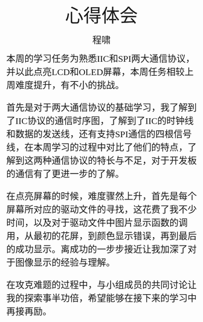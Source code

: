 <center><font face ="楷体" size=300>心得体会</font>

<font face="楷体" size=5>程啸</font></center>

<font face="楷体" size=5>本周的学习任务为熟悉IIC和SPI两大通信协议，并以此点亮LCD和OLED屏幕，本周任务相较上周难度提升，有不小的挑战。

首先是对于两大通信协议的基础学习，我了解到了IIC协议的通信时序图，了解到了IIC的时钟线和数据的发送线，还有支持SPI通信的四根信号线，在本周学习的过程中对比了他们的特点，了解到这两种通信协议的特长与不足，对于开发板的通信有了更进一步的了解。

在点亮屏幕的时候，难度骤然上升，首先是每个屏幕所对应的驱动文件的寻找，这花费了我不少时间，以及对于驱动文件中图片显示函数的调用，从最初的花屏，到颜色显示错误，再到最后的成功显示。离成功的一步步接近让我加深了对于图像显示的经验与理解。

在攻克难题的过程中，与小组成员的共同讨论让我的探索事半功倍，希望能够在接下来的学习中再接再励。